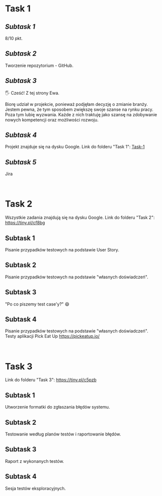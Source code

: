 # <br>**Task 1**

## *Subtask 1*
8/10 pkt.
## *Subtask 2*
Tworzenie repozytorium - GitHub. 
## *Subtask 3*
🖐 Cześć! Z tej strony Ewa. 

Biorę udział w projekcie, ponieważ podjęłam decyzję o zmianie branży. Jestem pewna, że tym sposobem zwiększę swoje szanse na rynku pracy. Poza tym lubię wyzwania. Każde z nich traktuję jako szansę na zdobywanie nowych kompetencji oraz możliwości rozwoju. 
## *Subtask 4*
Projekt znajduje się na dysku Google. 
Link do folderu "Task 1": [Task-1](https://tiny.pl/cf869)
## *Subtask 5*
Jira


# <br> **Task 2** 
Wszystkie zadania znajdują się na dysku Google. 
Link do folderu "Task 2": https://tiny.pl/cf8bg
## **Subtask 1**
Pisanie przypadków testowych na podstawie User Story.
## **Subtask 2**
Pisanie przypadków testowych na podstawie "własnych doświadczeń".
## **Subtask 3**
"Po co piszemy test case'y?" 😄
## **Subtask 4**
Pisanie przypadków testowych na podstawie "własnych doświadczeń". Testy aplikacji Pick Eat Up https://pickeatup.io/


# <br> **Task 3**
Link do folderu "Task 3": https://tiny.pl/c5pzb
## **Subtask 1**
Utworzenie formatki do zgłaszania błędów systemu.
## **Subtask 2**
Testowanie według planów testów i raportowanie błędów.
## **Subtask 3**
Raport z wykonanych testów.
## **Subtask 4**
Sesja testów eksploracyjnych.

